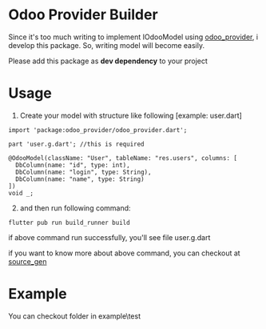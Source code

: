 # Odoo Provider Builder

Since it's too much writing to implement IOdooModel using [odoo_provider](https://pub.dev/packages/odoo_provider), i develop this package. So, writing model will become easily.

Please add this package as **dev dependency** to your project

# Usage

1. Create your model with structure like following [example: user.dart]

```
import 'package:odoo_provider/odoo_provider.dart';

part 'user.g.dart'; //this is required

@OdooModel(className: "User", tableName: "res.users", columns: [
  DbColumn(name: "id", type: int),
  DbColumn(name: "login", type: String),
  DbColumn(name: "name", type: String)
])
void _;
```

2. and then run following command:

```
flutter pub run build_runner build
```

if above command run successfully, you'll see file user.g.dart

if you want to know more about above command, you can checkout at [source_gen](https://pub.dev/packages/source_gen)

# Example

You can checkout folder in example\test
